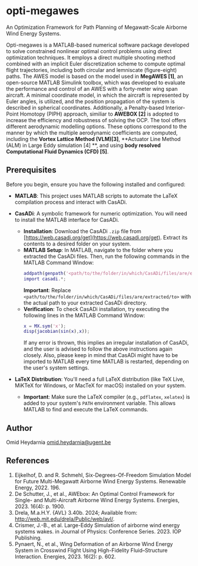 # opti-megawes
An Optimization Framework for Path Planning of Megawatt-Scale Airborne Wind Energy Systems.

Opti-megawes is a MATLAB-based numerical software package developed to solve constrained nonlinear optimal control problems using direct optimization techniques. 
It employs a direct multiple shooting method combined with an implicit Euler discretization scheme to compute optimal flight trajectories, including both circular 
and lemniscate (figure-eight) paths. The AWES model is based on the model used in **MegAWES [1]**, an open-source MATLAB Simulink toolbox, which was developed to evaluate 
the performance and control of an AWES with a forty-meter wing span aircraft. A minimal coordinate model, in which the aircraft is represented by Euler angles, is 
utilized, and the position propagation of the system is described in spherical coordinates. Additionally, a Penalty-based Interior-Point Homotopy (PIPH) approach, similiar to **AWEBOX [2]** is 
adopted to increase the efficiency and robustness of solving the OCP. The tool offers different aerodynamic modelling options. These options correspond to the manner 
by which the multiple aerodynamic coefficients are computed, including the **Vortex Lattice Method (VLM)[3]**, **Actuator Line Method (ALM) in Large Eddy simulation [4] **, and using 
**body resolved Computational Fluid Dynamics (CFD) [5]**.

## Prerequisites
Before you begin, ensure you have the following installed and configured:

* **MATLAB**: This project uses MATLAB scripts to automate the LaTeX compilation process and interact with CasADi.

* **CasADi**: A symbolic framework for numeric optimization. You will need to install the MATLAB interface for CasADi.
    * **Installation**: Download the CasADi `.zip` file from [https://web.casadi.org/get](https://web.casadi.org/get). Extract its contents to a desired folder on your system.
    * **MATLAB Setup**: In MATLAB, navigate to the folder where you extracted the CasADi files. Then, run the following commands in the MATLAB Command Window:
        ```matlab
        addpath(genpath('<path/to/the/folder/in/which/CasADi/files/are/extracted/to>'));
        import casadi.*;
        ```
        **Important**: Replace `<path/to/the/folder/in/which/CasADi/files/are/extracted/to>` with the actual path to your extracted CasADi directory.
    * **Verification**: To check CasADi installation, try executing the following lines in the MATLAB Command Window:
        ```matlab
        x = MX.sym('x');
        disp(jacobian(sin(x),x));
        ```
        If any error is thrown, this implies an irregular installation of CasADi, and the user is advised to follow the above instructions again closely. Also, please keep in mind that CasADi might have to be imported to MATLAB every time MATLAB is restarted, depending on the user's system settings.

* **LaTeX Distribution**: You'll need a full LaTeX distribution (like TeX Live, MiKTeX for Windows, or MacTeX for macOS) installed on your system.
    * **Important**: Make sure the LaTeX compiler (e.g., `pdflatex`, `xelatex`) is added to your system's `PATH` environment variable. This allows MATLAB to find and execute the LaTeX commands.

## Author
Omid Heydarnia
omid.heydarnia@ugent.be

## References
1.  Eijkelhof, D. and R. Schmehl, Six-Degrees-Of-Freedom Simulation Model for Future Multi-Megawatt Airborne Wind Energy Systems. Renewable Energy, 2022. 196.
2.  De Schutter, J., et al., AWEbox: An Optimal Control Framework for Single- and Multi-Aircraft Airborne Wind Energy Systems. Energies, 2023. 16(4): p. 1900.
3.  Drela, M.a.H.Y. {AVL} 3.40b. 2024; Available from: http://web.mit.edu/drela/Public/web/avl/.
4.  Crismer, J.-B., et al. Large-Eddy Simulation of airborne wind energy systems wakes. in Journal of Physics: Conference Series. 2023. IOP Publishing.
5.  Pynaert, N., et al., Wing Deformation of an Airborne Wind Energy System in Crosswind Flight Using High-Fidelity Fluid–Structure Interaction. Energies, 2023. 16(2): p. 602.
